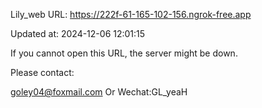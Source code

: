 Lily_web URL: https://222f-61-165-102-156.ngrok-free.app

Updated at: 2024-12-06 12:01:15

If you cannot open this URL, the server might be down.

Please contact: 

goley04@foxmail.com Or Wechat:GL_yeaH